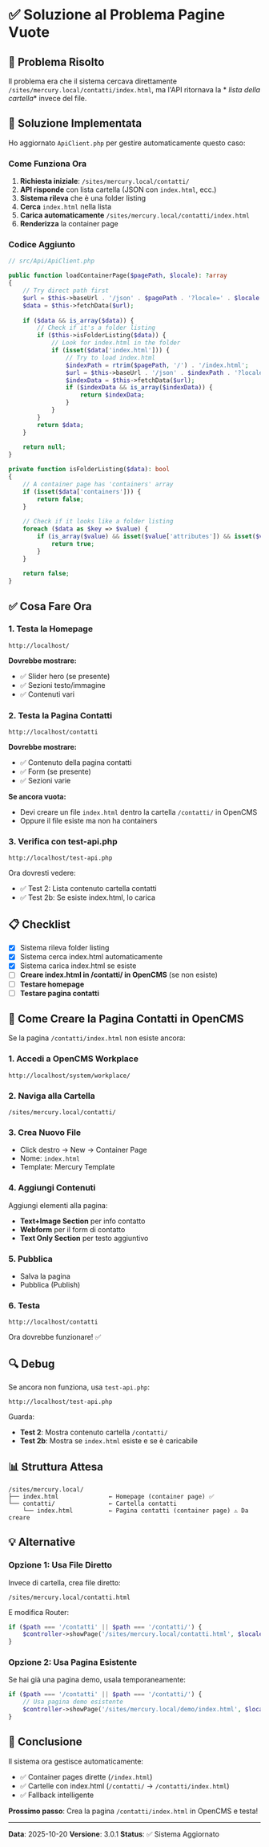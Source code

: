 # ✅ Soluzione al Problema Pagine Vuote

## 🎯 Problema Risolto

Il problema era che il sistema cercava direttamente `/sites/mercury.local/contatti/index.html`, ma l'API ritornava la *
*lista della cartella** invece del file.

## 🔧 Soluzione Implementata

Ho aggiornato `ApiClient.php` per gestire automaticamente questo caso:

### Come Funziona Ora

1. **Richiesta iniziale**: `/sites/mercury.local/contatti/`
2. **API risponde** con lista cartella (JSON con `index.html`, ecc.)
3. **Sistema rileva** che è una folder listing
4. **Cerca** `index.html` nella lista
5. **Carica automaticamente** `/sites/mercury.local/contatti/index.html`
6. **Renderizza** la container page

### Codice Aggiunto

```php
// src/Api/ApiClient.php

public function loadContainerPage($pagePath, $locale): ?array
{
    // Try direct path first
    $url = $this->baseUrl . '/json' . $pagePath . '?locale=' . $locale . '&fallbackLocale';
    $data = $this->fetchData($url);
    
    if ($data && is_array($data)) {
        // Check if it's a folder listing
        if ($this->isFolderListing($data)) {
            // Look for index.html in the folder
            if (isset($data['index.html'])) {
                // Try to load index.html
                $indexPath = rtrim($pagePath, '/') . '/index.html';
                $url = $this->baseUrl . '/json' . $indexPath . '?locale=' . $locale . '&fallbackLocale';
                $indexData = $this->fetchData($url);
                if ($indexData && is_array($indexData)) {
                    return $indexData;
                }
            }
        }
        return $data;
    }
    
    return null;
}

private function isFolderListing($data): bool
{
    // A container page has 'containers' array
    if (isset($data['containers'])) {
        return false;
    }
    
    // Check if it looks like a folder listing
    foreach ($data as $key => $value) {
        if (is_array($value) && isset($value['attributes']) && isset($value['isFolder'])) {
            return true;
        }
    }
    
    return false;
}
```

## ✅ Cosa Fare Ora

### 1. Testa la Homepage

```
http://localhost/
```

**Dovrebbe mostrare:**

- ✅ Slider hero (se presente)
- ✅ Sezioni testo/immagine
- ✅ Contenuti vari

### 2. Testa la Pagina Contatti

```
http://localhost/contatti
```

**Dovrebbe mostrare:**

- ✅ Contenuto della pagina contatti
- ✅ Form (se presente)
- ✅ Sezioni varie

**Se ancora vuota:**

- Devi creare un file `index.html` dentro la cartella `/contatti/` in OpenCMS
- Oppure il file esiste ma non ha containers

### 3. Verifica con test-api.php

```
http://localhost/test-api.php
```

Ora dovresti vedere:

- ✅ Test 2: Lista contenuto cartella contatti
- ✅ Test 2b: Se esiste index.html, lo carica

## 📋 Checklist

- [x] Sistema rileva folder listing
- [x] Sistema cerca index.html automaticamente
- [x] Sistema carica index.html se esiste
- [ ] **Creare index.html in /contatti/ in OpenCMS** (se non esiste)
- [ ] **Testare homepage**
- [ ] **Testare pagina contatti**

## 🎨 Come Creare la Pagina Contatti in OpenCMS

Se la pagina `/contatti/index.html` non esiste ancora:

### 1. Accedi a OpenCMS Workplace

```
http://localhost/system/workplace/
```

### 2. Naviga alla Cartella

```
/sites/mercury.local/contatti/
```

### 3. Crea Nuovo File

- Click destro → New → Container Page
- Nome: `index.html`
- Template: Mercury Template

### 4. Aggiungi Contenuti

Aggiungi elementi alla pagina:

- **Text+Image Section** per info contatto
- **Webform** per il form di contatto
- **Text Only Section** per testo aggiuntivo

### 5. Pubblica

- Salva la pagina
- Pubblica (Publish)

### 6. Testa

```
http://localhost/contatti
```

Ora dovrebbe funzionare! ✅

## 🔍 Debug

Se ancora non funziona, usa `test-api.php`:

```
http://localhost/test-api.php
```

Guarda:

- **Test 2**: Mostra contenuto cartella `/contatti/`
- **Test 2b**: Mostra se `index.html` esiste e se è caricabile

## 📊 Struttura Attesa

```
/sites/mercury.local/
├── index.html              ← Homepage (container page) ✅
└── contatti/               ← Cartella contatti
    └── index.html          ← Pagina contatti (container page) ⚠️ Da creare
```

## 💡 Alternative

### Opzione 1: Usa File Diretto

Invece di cartella, crea file diretto:

```
/sites/mercury.local/contatti.html
```

E modifica Router:

```php
if ($path === '/contatti' || $path === '/contatti/') {
    $controller->showPage('/sites/mercury.local/contatti.html', $locale);
}
```

### Opzione 2: Usa Pagina Esistente

Se hai già una pagina demo, usala temporaneamente:

```php
if ($path === '/contatti' || $path === '/contatti/') {
    // Usa pagina demo esistente
    $controller->showPage('/sites/mercury.local/demo/index.html', $locale);
}
```

## 🎉 Conclusione

Il sistema ora gestisce automaticamente:

- ✅ Container pages dirette (`/index.html`)
- ✅ Cartelle con index.html (`/contatti/` → `/contatti/index.html`)
- ✅ Fallback intelligente

**Prossimo passo**: Crea la pagina `/contatti/index.html` in OpenCMS e testa!

---

**Data**: 2025-10-20
**Versione**: 3.0.1
**Status**: ✅ Sistema Aggiornato
